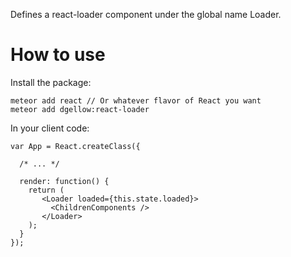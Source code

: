 Defines a react-loader component under the global name Loader.

# How to use

Install the package:

```
meteor add react // Or whatever flavor of React you want
meteor add dgellow:react-loader
```
In your client code:

```
var App = React.createClass({

  /* ... */

  render: function() {
    return (
       <Loader loaded={this.state.loaded}>
         <ChildrenComponents />
       </Loader>
    );
  }
});
```
